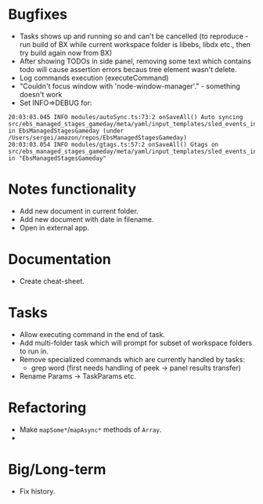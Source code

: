 # Bugfixes

- Tasks shows up and running so and can't be cancelled (to reproduce - run build
  of BX while current workspace folder is libebs, libdx etc., then try build
  again now from BX)
- After showing TODOs in side panel, removing some text which contains todo will
  cause assertion errors becaus tree element wasn't delete.
- Log commands execution (executeCommand)
- "Couldn't focus window with 'node-window-manager'." - something doesn't work
- Set INFO=>DEBUG for:

```
20:03:03.045 INFO modules/autoSync.ts:73:2 onSaveAll() Auto syncing src/ebs_managed_stages_gameday/meta/yaml/input_templates/sled_events_input.yml in EbsManagedStagesGameday (under /Users/sergei/amazon/repos/EbsManagedStagesGameday)
20:03:03.054 INFO modules/gtags.ts:57:2 onSaveAll() Gtags on src/ebs_managed_stages_gameday/meta/yaml/input_templates/sled_events_input.yml in "EbsManagedStagesGameday"
```

# Notes functionality

- Add new document in current folder.
- Add new document with date in filename.
- Open in external app.

# Documentation

- Create cheat-sheet.

# Tasks

- Allow executing command in the end of task.
- Add multi-folder task which will prompt for subset of workspace folders to run
  in.
- Remove specialized commands which are currently handled by tasks:
  - grep word (first needs handling of peek -> panel results transfer)
- Rename Params -> TaskParams etc.

# Refactoring

- Make `mapSome*`/`mapAsync*` methods of `Array`.
-

# Big/Long-term

- Fix history.

